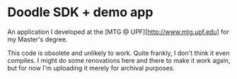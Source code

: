 Doodle SDK + demo app
=====================

An application I developed at the [MTG @ UPF][http://www.mtg.upf.edu] for my
Master's degree.

This code is obsolete and unlikely to work. Quite frankly, I don't think it even
compiles. I might do some renovations here and there to make it work again, but
for now I'm uploading it merely for archival purposes.